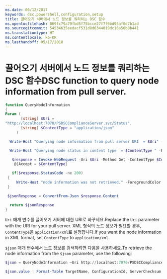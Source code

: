 ```yaml
---
ms.date: 06/12/2017
keywords: dsc,powershell,configuration,setup
title: 끌어오기 서버에서 노드 정보를 쿼리하는 DSC 함수
ms.openlocfilehash: 069fc79a79fbd5f75bcce27f7f0bd95af0d7b1ad
ms.sourcegitcommit: 54534635eedacf531d8d6344019dc16a50b8b441
ms.translationtype: HT
ms.contentlocale: ko-KR
ms.lasthandoff: 05/17/2018
---
```

# <a name="dsc-function-to-query-node-information-from-pull-server"></a><span data-ttu-id="c2ed2-103">끌어오기 서버에서 노드 정보를 쿼리하는 DSC 함수</span><span class="sxs-lookup"><span data-stu-id="c2ed2-103">DSC function to query node information from pull server.</span></span>

```powershell
function QueryNodeInformation
{
Param (
       [string] $Uri =
"http://localhost:7070/PSDSCComplianceServer.svc/Status",
       [string] $ContentType = "application/json"
     )

  Write-Host "Querying node information from pull server URI  = $Uri" -ForegroundColor Green

  Write-Host "Querying node status in content type  = $ContentType " -ForegroundColor Green

   $response = Invoke-WebRequest -Uri $Uri -Method Get -ContentType $ContentType -UseDefaultCredentials -Headers
    @{Accept = $ContentType}

   if($response.StatusCode -ne 200)
 {
     Write-Host "node information was not retrieved." -ForegroundColor Red
 }

 $jsonResponse = ConvertFrom-Json $response.Content

  return $jsonResponse
}
```

<span data-ttu-id="c2ed2-104">`Uri` 매개 변수를 끌어오기 서버에 대한 URI로 바꾸세요.</span><span class="sxs-lookup"><span data-stu-id="c2ed2-104">Replace the `Uri` parameter with the URI for your pull server.</span></span> <span data-ttu-id="c2ed2-105">XML 형식의 노드 정보가 필요할 경우, `ContentType`을 `application/xml`로 설정합니다.</span><span class="sxs-lookup"><span data-stu-id="c2ed2-105">If you want the node information in XML format, set `ContentType` to `application/xml`.</span></span>

<span data-ttu-id="c2ed2-106">`$json` 매개 변수에서 노드 정보를 검색하려면 다음을 사용하세요.</span><span class="sxs-lookup"><span data-stu-id="c2ed2-106">To retrieve the node information from the `$json` parameter, use the following:</span></span>

```powershell
$json = QueryNodeInformation –Uri http://localhost:7070/PSDSCComplianceServer.svc/Status

$json.value | Format-Table TargetName, ConfigurationId, ServerChecksum, NodeCompliant, LastComplianceTime, StatusCode
```